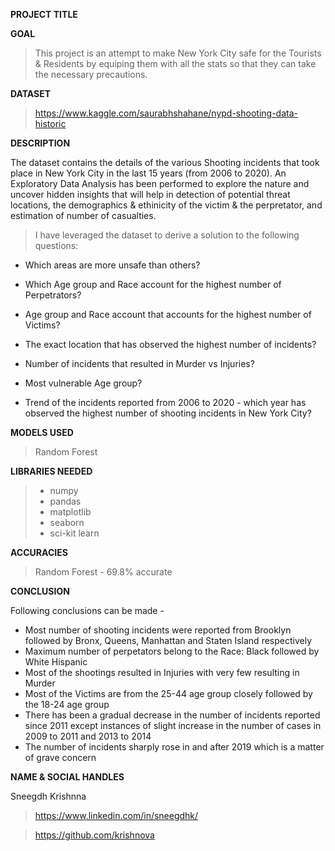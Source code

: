 **PROJECT TITLE**

**GOAL**

>This project is an attempt to make New York City safe for the Tourists & Residents by equiping them with all the stats so that they can take the necessary precautions. 

**DATASET**

>https://www.kaggle.com/saurabhshahane/nypd-shooting-data-historic

**DESCRIPTION**

The dataset contains the details of the various Shooting incidents that took place in New York City in the last 15 years (from 2006 to 2020). An Exploratory Data Analysis has been performed to explore the nature and uncover hidden insights that will help in detection of potential threat locations, the demographics & ethinicity of the victim & the perpretator, and estimation of number of casualties.

>I have leveraged the dataset to derive a solution to the following questions:

* Which areas are more unsafe than others?

* Which Age group and Race account for the highest number of Perpetrators?

* Age group and Race account that accounts for the highest number of Victims?

* The exact location that has observed the highest number of incidents?

* Number of incidents that resulted in Murder vs Injuries?

* Most vulnerable Age group?

* Trend of the incidents reported from 2006 to 2020 - which year has observed the highest number of shooting incidents in New York City?


**MODELS USED**

>Random Forest 

**LIBRARIES NEEDED**

>* numpy
>* pandas
>* matplotlib
>* seaborn
>* sci-kit learn

**ACCURACIES**

>Random Forest - 69.8% accurate


**CONCLUSION**

Following conclusions can be made - 

* Most number of shooting incidents were reported from Brooklyn followed by Bronx, Queens, Manhattan and Staten Island respectively
* Maximum number of perpetators belong to the Race: Black followed by White Hispanic
* Most of the shootings resulted in Injuries with very few resulting in Murder
* Most of the Victims are from the 25-44 age group closely followed by the 18-24 age group
* There has been a gradual decrease in the number of incidents reported since 2011 except instances of slight increase in the number of cases in 2009 to 2011 and 2013 to 2014
* The number of incidents sharply rose in and after 2019 which is a matter of grave concern

**NAME & SOCIAL HANDLES**

Sneegdh Krishnna

>https://www.linkedin.com/in/sneegdhk/

>https://github.com/krishnova

